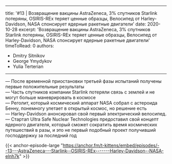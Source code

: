 
---
title: '#13 | Возвращение вакцины AstraZeneca, 3% спутников Starlink потеряны, OSIRIS-REx теряет ценные образцы, Велосипед от Harley-Davidson, NASA спонсирует ядерные ракетные двигатели'
date: 2020-10-28
excerpt: 'Возвращение вакцины AstraZeneca, 3% спутников Starlink потеряны, OSIRIS-REx теряет ценные образцы, Велосипед от Harley-Davidson, NASA спонсирует ядерные ракетные двигатели'
timeToRead: 0
authors:
  - Dmitry Sitnikov
  - George Ymydykov
  - Yulia Terterian
---

— После временной приостановки третьей фазы испытаний получены первые положительные результаты<br/>
— Часть спутников компании Starlink потеряли связь с землей и не могут больше маневрировать в космосе<br/>
— Реголит, который космический аппарат NASA собрал с астероида Бенну, понемногу улетает в открытый космос, но решение есть<br/>
— Harley-Davidson анонсировал свой первый электрический велосипед.<br/>
— Стартап Ultra Safe Nuclear Technologies предоставил свой концепт ядерного двигателя, который сможет сократить время космических путешествий в разы, и это не первый подобный проект получивший господдержку за последний год

{{< anchor-episode-large "https://anchor.fm/t-kittens/embed/episodes/--13---AstraZeneca---Starlink--OSIRIS-REx-------Harley-Davidson--NASA-elnh7k" >}}
